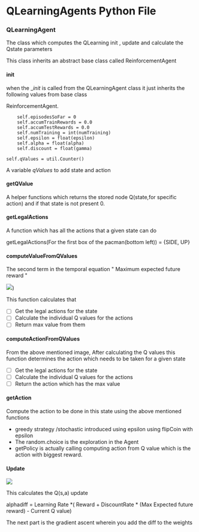 # QLearningAgents Python File

### QLearningAgent

The class which computes the QLearning init , update and calculate the Qstate parameters

This class inherits an abstract base class called ReinforcementAgent

#### ______init______

when the __init_ is called from the QLearningAgent class it just inherits the following values  from base class 

ReinforcementAgent.

        self.episodesSoFar = 0
        self.accumTrainRewards = 0.0
        self.accumTestRewards = 0.0
        self.numTraining = int(numTraining)
        self.epsilon = float(epsilon)
        self.alpha = float(alpha)
        self.discount = float(gamma)
`self.qValues = util.Counter()`

A variable *qValues* to add state and action

#### getQValue

A helper functions which returns the stored node Q(state,for specific action) and if that state is not present 0.

#### getLegalActions

A function which has all the actions that a given state can do 

getLegalActions(For the first box of the pacman(bottom left)) = {SIDE, UP}

#### computeValueFromQValues

The second term in the temporal equation " Maximum expected future reward "

![](https://miro.medium.com/max/1400/1*EQ-tDj-iMdsHlGKUR81Xgw.png))

This function calculates that

- [ ] Get the legal actions for the state
- [ ] Calculate the individual Q values for the actions
- [ ] Return max value from them

#### computeActionFromQValues

From the above mentioned image, After calculating the Q values this function determines the action which needs to be taken for a given state

- [ ] Get the legal actions for the state
- [ ] Calculate the individual Q values for the actions
- [ ] Return the action which has the max value

#### getAction

Compute the action to be done in this state using the above mentioned functions

- greedy strategy /stochastic introduced using epsilon using flipCoin with epsilon 
- The random.choice is the exploration in the Agent 
- getPolicy is actually calling computing action from Q value which is the action with biggest reward.

#### Update

![](<https://miro.medium.com/max/1400/1*EQ-tDj-iMdsHlGKUR81Xgw.png>)

This calculates the Q(s,a) update

alphadiff = Learning Rate *( Reward  + DiscountRate * (Max Expected future reward)  - Current Q value)

The next part is the gradient ascent  wherein you add the diff to the weights





